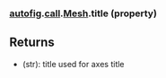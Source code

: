 ### [autofig](autofig.md).[call](autofig.call.md).[Mesh](autofig.call.Mesh.md).title (property)




Returns
-----------
* (str): title used for axes title

